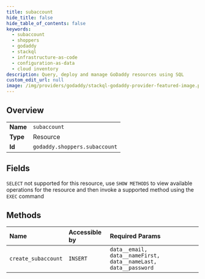 ```yaml
---
title: subaccount
hide_title: false
hide_table_of_contents: false
keywords:
  - subaccount
  - shoppers
  - godaddy    
  - stackql
  - infrastructure-as-code
  - configuration-as-data
  - cloud inventory
description: Query, deploy and manage GoDaddy resources using SQL
custom_edit_url: null
image: /img/providers/godaddy/stackql-godaddy-provider-featured-image.png
---
```

  
    

## Overview
<table><tbody>
<tr><td><b>Name</b></td><td><code>subaccount</code></td></tr>
<tr><td><b>Type</b></td><td>Resource</td></tr>
<tr><td><b>Id</b></td><td><code>godaddy.shoppers.subaccount</code></td></tr>
</tbody></table>

## Fields
`SELECT` not supported for this resource, use `SHOW METHODS` to view available operations for the resource and then invoke a supported method using the `EXEC` command  
## Methods
| Name | Accessible by | Required Params |
|:-----|:--------------|:----------------|
| `create_subaccount` | `INSERT` | `data__email, data__nameFirst, data__nameLast, data__password` |
